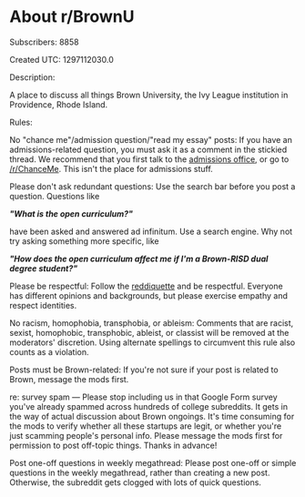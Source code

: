 # About r/BrownU

Subscribers: 8858

Created UTC: 1297112030.0

Description:

A place to discuss all things Brown University, the Ivy League institution in Providence, Rhode Island.

Rules:

No "chance me"/admission question/"read my essay" posts: If you have an admissions-related question, you must ask it as a comment in the stickied thread. We recommend that you first talk to the [admissions office](https://www.brown.edu/admission/undergraduate/contact-admission-office), or go to [/r/ChanceMe](https://www.reddit.com/r/chanceme/). This isn't the place for admissions stuff.

Please don't ask redundant questions: Use the search bar before you post a question. Questions like 

***"What is the open curriculum?"*** 

have been asked and answered ad infinitum. Use a search engine. Why not try asking something more specific, like 

***"How does the open curriculum affect me if I'm a Brown-RISD dual degree student?"***

Please be respectful: Follow the [reddiquette](https://www.reddit.com/wiki/reddiquette) and be respectful. Everyone has different opinions and backgrounds, but please exercise empathy and respect identities. 

No racism, homophobia, transphobia, or ableism: Comments that are racist, sexist, homophobic, transphobic, ableist, or classist will be removed at the moderators' discretion. Using alternate spellings to circumvent this rule also counts as a violation.

Posts must be Brown-related: If you're not sure if your post is related to Brown, message the mods first.

re: survey spam — Please stop including us in that Google Form survey you've already spammed across hundreds of college subreddits. It gets in the way of actual discussion about Brown ongoings. It's time consuming for the mods to verify whether all these startups are legit, or whether you're just scamming people's personal info. Please message the mods first for permission to post off-topic things. Thanks in advance!

Post one-off questions in weekly megathread: Please post one-off or simple questions in the weekly megathread, rather than creating a new post. Otherwise, the subreddit gets clogged with lots of quick questions.

